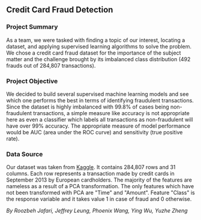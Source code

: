 ## Credit Card Fraud Detection

### Project Summary
As a team, we were tasked with finding a topic of our interest, locating a dataset, and applying supervised learning algorithms to solve the problem. We chose a credit card fraud dataset for the importance of the subject matter and the challenge brought by its imbalanced class distribution (492 frauds out of 284,807 transactions).

### Project Objective
We decided to build several supervised machine learning models and see which one performs the best in terms of identifying fraudulent transactions. Since the dataset is highly imbalanced with 99.8% of cases being non-fraudulent transactions, a simple measure like accuracy is not appropriate here as even a classifier which labels all transactions as non-fraudulent will have over 99% accuracy. The appropriate measure of model performance would be AUC (area under the ROC curve) and sensitivity (true positive rate).

### Data Source
Our dataset was taken from [Kaggle](https://www.kaggle.com/mlg-ulb/creditcardfraud). It contains 284,807 rows and 31 columns. Each row represents a transaction made by credit cards in September 2013 by European cardholders. The majority of the features are nameless as a result of a PCA transformation. The only features which have not been transformed with PCA are "Time" and "Amount". Feature "Class" is the response variable and it takes value 1 in case of fraud and 0 otherwise.

*By Roozbeh Jafari, Jeffrey Leung, Phoenix Wang, Ying Wu, Yuzhe Zheng*
